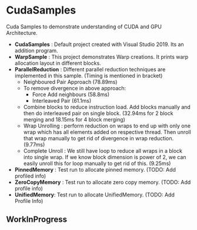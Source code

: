 # CudaSamples
Cuda Samples to demonstrate understanding of CUDA and GPU Architecture.

- **CudaSamples** : Default project created with Visual Studio 2019. Its an addition program.
- **WarpSample** : This project demonstrates Warp creations. It prints warp allocation layout in different blocks.
- **ParallelReduction** : Different parallel reduction techniques are implemented in this sample. (Timing is mentioned in bracket)
  - Neighboured Pair Approach (78.89ms)
  - To remove divergence in above approach:
    - Force Add neighbours (58.8ms)
    - Interleaved Pair (61.1ms)
  - Combine blocks to reduce instruction load. Add blocks manually and then do interleaved pair on single block. (32.94ms for 2 block merging and 18.15ms for 4 block merging)
  - Wrap Unrolling : perform reduction on wraps to end up with only one wrap which has all elements added on respective thread. Then unroll that wrap manually to get rid of divergence in wrap reduction. (9.77ms)
  - Complete Unroll : We still have loop to reduce all wraps in a block into single wrap. If we know block dimension is power of 2, we can easily unroll this for loop manually to get rid of this. (9.25ms)
- **PinnedMemory** : Test run to allocate pinned memory. (TODO: Add profiled info)
- **ZeroCopyMemory** : Test run to allocate zero copy memory. (TODO: Add profile info)
- **UnifiedMemory**: Test run to allocate UnifiedMemory. (TODO: Add Profile Info)

## WorkInProgress
